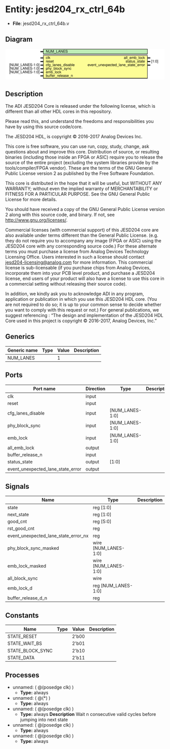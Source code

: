 # Entity: jesd204_rx_ctrl_64b

- **File**: jesd204_rx_ctrl_64b.v
## Diagram

![Diagram](jesd204_rx_ctrl_64b.svg "Diagram")
## Description


 The ADI JESD204 Core is released under the following license, which is
 different than all other HDL cores in this repository.

 Please read this, and understand the freedoms and responsibilities you have
 by using this source code/core.

 The JESD204 HDL, is copyright © 2016-2017 Analog Devices Inc.

 This core is free software, you can use run, copy, study, change, ask
 questions about and improve this core. Distribution of source, or resulting
 binaries (including those inside an FPGA or ASIC) require you to release the
 source of the entire project (excluding the system libraries provide by the
 tools/compiler/FPGA vendor). These are the terms of the GNU General Public
 License version 2 as published by the Free Software Foundation.

 This core  is distributed in the hope that it will be useful, but WITHOUT ANY
 WARRANTY; without even the implied warranty of MERCHANTABILITY or FITNESS FOR
 A PARTICULAR PURPOSE. See the GNU General Public License for more details.

 You should have received a copy of the GNU General Public License version 2
 along with this source code, and binary.  If not, see
 <http://www.gnu.org/licenses/>.

 Commercial licenses (with commercial support) of this JESD204 core are also
 available under terms different than the General Public License. (e.g. they
 do not require you to accompany any image (FPGA or ASIC) using the JESD204
 core with any corresponding source code.) For these alternate terms you must
 purchase a license from Analog Devices Technology Licensing Office. Users
 interested in such a license should contact jesd204-licensing@analog.com for
 more information. This commercial license is sub-licensable (if you purchase
 chips from Analog Devices, incorporate them into your PCB level product, and
 purchase a JESD204 license, end users of your product will also have a
 license to use this core in a commercial setting without releasing their
 source code).

 In addition, we kindly ask you to acknowledge ADI in any program, application
 or publication in which you use this JESD204 HDL core. (You are not required
 to do so; it is up to your common sense to decide whether you want to comply
 with this request or not.) For general publications, we suggest referencing :
 “The design and implementation of the JESD204 HDL Core used in this project
 is copyright © 2016-2017, Analog Devices, Inc.”


## Generics

| Generic name | Type | Value | Description |
| ------------ | ---- | ----- | ----------- |
| NUM_LANES    |      | 1     |             |
## Ports

| Port name                         | Direction | Type            | Description |
| --------------------------------- | --------- | --------------- | ----------- |
| clk                               | input     |                 |             |
| reset                             | input     |                 |             |
| cfg_lanes_disable                 | input     | [NUM_LANES-1:0] |             |
| phy_block_sync                    | input     | [NUM_LANES-1:0] |             |
| emb_lock                          | input     | [NUM_LANES-1:0] |             |
| all_emb_lock                      | output    |                 |             |
| buffer_release_n                  | input     |                 |             |
| status_state                      | output    | [1:0]           |             |
| event_unexpected_lane_state_error | output    |                 |             |
## Signals

| Name                                 | Type                 | Description |
| ------------------------------------ | -------------------- | ----------- |
| state                                | reg [1:0]            |             |
| next_state                           | reg [1:0]            |             |
| good_cnt                             | reg [5:0]            |             |
| rst_good_cnt                         | reg                  |             |
| event_unexpected_lane_state_error_nx | reg                  |             |
| phy_block_sync_masked                | wire [NUM_LANES-1:0] |             |
| emb_lock_masked                      | wire [NUM_LANES-1:0] |             |
| all_block_sync                       | wire                 |             |
| emb_lock_d                           | reg [NUM_LANES-1:0]  |             |
| buffer_release_d_n                   | reg                  |             |
## Constants

| Name             | Type | Value | Description |
| ---------------- | ---- | ----- | ----------- |
| STATE_RESET      |      | 2'b00 |             |
| STATE_WAIT_BS    |      | 2'b01 |             |
| STATE_BLOCK_SYNC |      | 2'b10 |             |
| STATE_DATA       |      | 2'b11 |             |
## Processes
- unnamed: ( @(posedge clk) )
  - **Type:** always
- unnamed: ( @(*) )
  - **Type:** always
- unnamed: ( @(posedge clk) )
  - **Type:** always
**Description**
 Wait n consecutive valid cycles before jumping into next state 
- unnamed: ( @(posedge clk) )
  - **Type:** always
- unnamed: ( @(posedge clk) )
  - **Type:** always
